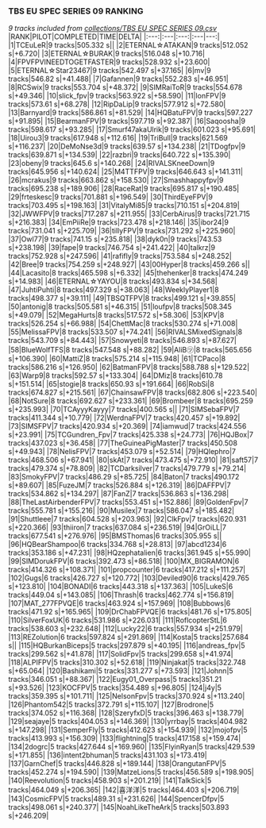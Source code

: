 ### TBS EU SPEC SERIES 09 RANKING
*9 tracks included from [collections/TBS EU SPEC SERIES 09.csv](/collections/TBS%20EU%20SPEC%20SERIES%2009.csv)*
|RANK|PILOT|COMPLETED|TIME|DELTA|
|:---:|:---|:---:|:---|---:|
|1|TCEuLeR|9 tracks|505.332 s||
|2|ETERNAL☆ATAKAN|9 tracks|512.052 s|+6.720|
|3|ETERNAL☆BURAK|9 tracks|516.048 s|+10.716|
|4|FPVFPVINEEDTOGETFASTER|9 tracks|528.932 s|+23.600|
|5|ETERNAL☆Star23467|9 tracks|542.497 s|+37.165|
|6|mv|9 tracks|546.82 s|+41.488|
|7|Gafannen|9 tracks|552.283 s|+46.951|
|8|RCSwix|9 tracks|553.704 s|+48.372|
|9|SIMRaiToR|9 tracks|554.678 s|+49.346|
|10|slick_fpv|9 tracks|563.922 s|+58.590|
|11|IonFPV|9 tracks|573.61 s|+68.278|
|12|RipDaLip|9 tracks|577.912 s|+72.580|
|13|Barnyard|9 tracks|586.861 s|+81.529|
|14|HQBatuFPV|9 tracks|597.227 s|+91.895|
|15|BearmanFPV|9 tracks|597.719 s|+92.387|
|16|Saqoosha|9 tracks|598.617 s|+93.285|
|17|Smurf47akaUlrik|9 tracks|601.023 s|+95.691|
|18|Uirou3|9 tracks|617.948 s|+112.616|
|19|TriBull|9 tracks|621.569 s|+116.237|
|20|DeMoNse3d|9 tracks|639.57 s|+134.238|
|21|TDogfpv|9 tracks|639.871 s|+134.539|
|22|razbri|9 tracks|640.722 s|+135.390|
|23|obeny|9 tracks|645.6 s|+140.268|
|24|RIVALSKneeDown|9 tracks|645.956 s|+140.624|
|25|M4TTFPV|9 tracks|646.643 s|+141.311|
|26|mcrakus|9 tracks|663.862 s|+158.530|
|27|Smashhappyfpv|9 tracks|695.238 s|+189.906|
|28|RaceRat|9 tracks|695.817 s|+190.485|
|29|frteskesc|9 tracks|701.881 s|+196.549|
|30|ThirdEyeFPV|9 tracks|703.495 s|+198.163|
|31|VitalyMi85|9 tracks|710.151 s|+204.819|
|32|JWWFPV|9 tracks|717.287 s|+211.955|
|33|CerbAirus|9 tracks|721.715 s|+216.383|
|34|EmPiiRe|9 tracks|723.478 s|+218.146|
|35|ibor24|9 tracks|731.041 s|+225.709|
|36|tillyFPV|9 tracks|731.292 s|+225.960|
|37|Owl77|9 tracks|741.15 s|+235.818|
|38|dyk0n|9 tracks|743.53 s|+238.198|
|39|fape|9 tracks|746.754 s|+241.422|
|40|talkrz|9 tracks|752.928 s|+247.596|
|41|rafifly|9 tracks|753.584 s|+248.252|
|42|Bree|9 tracks|754.259 s|+248.927|
|43|00Hyper|8 tracks|459.266 s||
|44|Lacasito|8 tracks|465.598 s|+6.332|
|45|thehenker|8 tracks|474.249 s|+14.983|
|46|ETERNAL☆YAYOU|8 tracks|493.834 s|+34.568|
|47|JuhtiPuhti|8 tracks|497.329 s|+38.063|
|48|WeeklyPlayer1|8 tracks|498.377 s|+39.111|
|49|TBSQTFPV|8 tracks|499.121 s|+39.855|
|50|antonig|8 tracks|505.581 s|+46.315|
|51|loufpv|8 tracks|508.345 s|+49.079|
|52|MegaHurts|8 tracks|517.572 s|+58.306|
|53|KPV|8 tracks|526.254 s|+66.988|
|54|ChettMac|8 tracks|530.274 s|+71.008|
|55|MelissaFPV|8 tracks|533.507 s|+74.241|
|56|RIVALSMixedSignals|8 tracks|543.709 s|+84.443|
|57|Snowyeti|8 tracks|546.893 s|+87.627|
|58|BlueWolfTFS|8 tracks|547.548 s|+88.282|
|59|AliB㋡|8 tracks|565.656 s|+106.390|
|60|MattiZ|8 tracks|575.214 s|+115.948|
|61|TCPaco|8 tracks|586.216 s|+126.950|
|62|BatmanFPV|8 tracks|588.788 s|+129.522|
|63|Warp9|8 tracks|592.57 s|+133.304|
|64|DMiz|8 tracks|610.78 s|+151.514|
|65|stogie|8 tracks|650.93 s|+191.664|
|66|RobSi|8 tracks|674.827 s|+215.561|
|67|ChainsawFPV|8 tracks|682.806 s|+223.540|
|68|NotSure|8 tracks|692.627 s|+233.361|
|69|Brombeer|8 tracks|695.259 s|+235.993|
|70|TCAyyyKayyy|7 tracks|400.565 s||
|71|SIMSebaFPV|7 tracks|411.344 s|+10.779|
|72|WerdnaFPV|7 tracks|420.457 s|+19.892|
|73|SIMSFPV|7 tracks|420.934 s|+20.369|
|74|iamwud|7 tracks|424.556 s|+23.991|
|75|TCGundren_Fpv|7 tracks|425.338 s|+24.773|
|76|HQJBox|7 tracks|437.023 s|+36.458|
|77|TheGuineaPigMaster|7 tracks|450.508 s|+49.943|
|78|NelisFPV|7 tracks|453.079 s|+52.514|
|79|HQlephro|7 tracks|468.506 s|+67.941|
|80|skAt|7 tracks|473.475 s|+72.910|
|81|saft57|7 tracks|479.374 s|+78.809|
|82|TCDarksilver|7 tracks|479.779 s|+79.214|
|83|SmokyFPV|7 tracks|486.29 s|+85.725|
|84|Baton|7 tracks|490.172 s|+89.607|
|85|FuzeJM|7 tracks|526.884 s|+126.319|
|86|DAFFPV|7 tracks|534.862 s|+134.297|
|87|FanZ|7 tracks|536.863 s|+136.298|
|88|TheLastAirbenderFPV|7 tracks|553.451 s|+152.886|
|89|GoldenFpv|7 tracks|555.781 s|+155.216|
|90|Musilex|7 tracks|586.047 s|+185.482|
|91|Shuttleee|7 tracks|604.528 s|+203.963|
|92|ClkFpv|7 tracks|620.931 s|+220.366|
|93|thiiron|7 tracks|637.084 s|+236.519|
|94|GrOiLL|7 tracks|677.541 s|+276.976|
|95|BMSThomas|6 tracks|305.955 s||
|96|HQBearShampoo|6 tracks|334.768 s|+28.813|
|97|abcd1234|6 tracks|353.186 s|+47.231|
|98|HQzephatalien|6 tracks|361.945 s|+55.990|
|99|SIMDorukFPV|6 tracks|392.473 s|+86.518|
|100|MX_BIGRAMON|6 tracks|414.326 s|+108.371|
|101|propcounter|6 tracks|417.212 s|+111.257|
|102|Gugs|6 tracks|426.727 s|+120.772|
|103|Deviled90|6 tracks|429.765 s|+123.810|
|104|BONADI|6 tracks|443.318 s|+137.363|
|105|LukeS|6 tracks|449.04 s|+143.085|
|106|Thrash|6 tracks|462.774 s|+156.819|
|107|MAT_277FPVQE|6 tracks|463.924 s|+157.969|
|108|Bubbows|6 tracks|471.92 s|+165.965|
|109|DrChabFPVQE|6 tracks|481.76 s|+175.805|
|110|SilverFoxUK|6 tracks|531.986 s|+226.031|
|111|RoflcopterStL|6 tracks|538.603 s|+232.648|
|112|Lucky22|6 tracks|557.934 s|+251.979|
|113|REZolution|6 tracks|597.824 s|+291.869|
|114|Kosta|5 tracks|257.684 s||
|115|HQBurkanBiceps|5 tracks|297.879 s|+40.195|
|116|andreas_fpv|5 tracks|299.562 s|+41.878|
|117|SolidFpv|5 tracks|299.658 s|+41.974|
|118|ALPIFPV|5 tracks|310.302 s|+52.618|
|119|Ninjakat|5 tracks|322.748 s|+65.064|
|120|Bashikami|5 tracks|331.277 s|+73.593|
|121|Johnn|5 tracks|346.051 s|+88.367|
|122|Eugy01_Overpass|5 tracks|351.21 s|+93.526|
|123|KOCFPV|5 tracks|354.489 s|+96.805|
|124|j4y|5 tracks|359.395 s|+101.711|
|125|NelsonFpv|5 tracks|370.924 s|+113.240|
|126|Phantom542|5 tracks|372.791 s|+115.107|
|127|Brodrone|5 tracks|374.052 s|+116.368|
|128|SzeryfxD|5 tracks|396.463 s|+138.779|
|129|seajaye|5 tracks|404.053 s|+146.369|
|130|yrrbay|5 tracks|404.982 s|+147.298|
|131|SemperFly|5 tracks|412.623 s|+154.939|
|132|mojofpv|5 tracks|413.993 s|+156.309|
|133|flightning|5 tracks|417.158 s|+159.474|
|134|2dogrc|5 tracks|427.644 s|+169.960|
|135|FlyinRyan|5 tracks|429.539 s|+171.855|
|136|intent2bhuman|5 tracks|431.103 s|+173.419|
|137|GarnChef|5 tracks|446.828 s|+189.144|
|138|OrangutanFPV|5 tracks|452.274 s|+194.590|
|139|MatzeLions|5 tracks|456.589 s|+198.905|
|140|Reevolution|5 tracks|458.903 s|+201.219|
|141|TalkSick|5 tracks|464.049 s|+206.365|
|142|喜洋洋|5 tracks|464.403 s|+206.719|
|143|CosmicFPV|5 tracks|489.31 s|+231.626|
|144|SpencerDfpv|5 tracks|498.061 s|+240.377|
|145|NoahLikeTheArk|5 tracks|503.893 s|+246.209|
